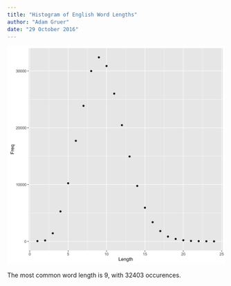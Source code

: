 ```yaml
---
title: "Histogram of English Word Lengths"
author: "Adam Gruer"
date: "29 October 2016"
---
```


![*Fig. 1* A histogram of English word lengths](histogram.png)



The most common word length is 9, with 32403 occurences.  
  




